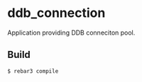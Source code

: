 ddb_connection
=====

Application providing DDB conneciton pool.

Build
-----

    $ rebar3 compile
